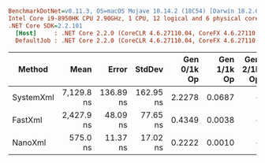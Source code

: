 ``` ini

BenchmarkDotNet=v0.11.3, OS=macOS Mojave 10.14.2 (18C54) [Darwin 18.2.0]
Intel Core i9-8950HK CPU 2.90GHz, 1 CPU, 12 logical and 6 physical cores
.NET Core SDK=2.2.101
  [Host]     : .NET Core 2.2.0 (CoreCLR 4.6.27110.04, CoreFX 4.6.27110.04), 64bit RyuJIT
  DefaultJob : .NET Core 2.2.0 (CoreCLR 4.6.27110.04, CoreFX 4.6.27110.04), 64bit RyuJIT


```
|    Method |       Mean |     Error |    StdDev | Gen 0/1k Op | Gen 1/1k Op | Gen 2/1k Op | Allocated Memory/Op |
|---------- |-----------:|----------:|----------:|------------:|------------:|------------:|--------------------:|
| SystemXml | 7,129.8 ns | 136.89 ns | 162.95 ns |      2.2278 |      0.0687 |           - |            13.72 KB |
|   FastXml | 2,427.9 ns |  48.09 ns |  77.65 ns |      0.4349 |      0.0038 |           - |             2.69 KB |
|   NanoXml |   575.0 ns |  11.37 ns |  17.02 ns |      0.2222 |      0.0010 |           - |             1.37 KB |
